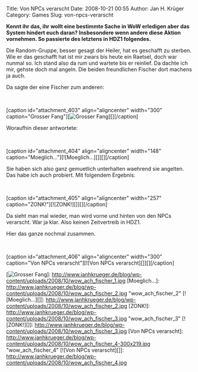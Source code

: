 Title: Von NPCs verarscht
Date: 2008-10-21 00:55
Author: Jan H. Krüger
Category: Games
Slug: von-npcs-verarscht

**Kennt ihr das, ihr wollt eine bestimmte Sache in WoW erledigen aber
das System hindert euch daran? Insbesondere wenn andere diese Aktion
vornehmen. So passierte des letztens in HDZ1 folgendes.**  
  
Die Random-Gruppe, besser gesagt der Heiler, hat es geschafft zu
sterben. Wie er das geschafft hat ist mir zwars bis heute ein Raetsel,
doch war nunmal so. Ich stand also da rum und wartete bis er reinlief.
Da dachte ich mir, gehste doch mal angeln. Die beiden freundlichen
Fischer dort machens ja auch.  
  
Da sagte der eine Fischer zum anderen:  
  
   
  
[caption id="attachment\_403" align="aligncenter" width="300"
caption="Grosser Fang"][![Grosser Fang][]][][/caption]  
  
Woraufhin dieser antwortete:  
  
   
  
[caption id="attachment\_404" align="aligncenter" width="148"
caption="Moeglich..."][![Moeglich...][]][][/caption]  
  
Sie haben sich also ganz gemuetlich unterhalten waehrend sie angelten.
Das habe ich auch probiert. Mit folgendem Ergebnis:  
  
   
  
[caption id="attachment\_405" align="aligncenter" width="257"
caption="ZONK!"][![ZONK!][]][][/caption]  
  
Da sieht man mal wieder, man wird vorne und hinten von den NPCs
verarscht. War ja klar. Also keinen Zeitvertreib in HDZ1.  
  
Hier das ganze nochmal zusammen.  
  
   
  
[caption id="attachment\_406" align="aligncenter" width="300"
caption="Von NPCs verarscht"][![Von NPCs verarscht][]][][/caption]

  [Grosser Fang]: http://www.janhkrueger.de/blog/wp-content/uploads/2008/10/wow_ach_fischer_1-300x65.jpg
    "wow_ach_fischer_1"
  [![Grosser Fang][]]: http://www.janhkrueger.de/blog/wp-content/uploads/2008/10/wow_ach_fischer_1.jpg
  [Moeglich...]: http://www.janhkrueger.de/blog/wp-content/uploads/2008/10/wow_ach_fischer_2.jpg
    "wow_ach_fischer_2"
  [![Moeglich...][]]: http://www.janhkrueger.de/blog/wp-content/uploads/2008/10/wow_ach_fischer_2.jpg
  [ZONK!]: http://www.janhkrueger.de/blog/wp-content/uploads/2008/10/wow_ach_fischer_3.jpg
    "wow_ach_fischer_3"
  [![ZONK!][]]: http://www.janhkrueger.de/blog/wp-content/uploads/2008/10/wow_ach_fischer_3.jpg
  [Von NPCs verarscht]: http://www.janhkrueger.de/blog/wp-content/uploads/2008/10/wow_ach_fischer_4-300x219.jpg
    "wow_ach_fischer_4"
  [![Von NPCs verarscht][]]: http://www.janhkrueger.de/blog/wp-content/uploads/2008/10/wow_ach_fischer_4.jpg
